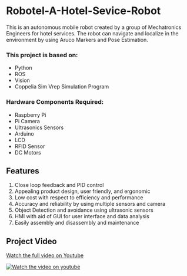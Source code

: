 # Robotel-A-Hotel-Sevice-Robot
This is an autonomous mobile robot created by a group of Mechatronics Engineers for hotel services. The robot can navigate and localize in the environment by using Aruco Markers and Pose Estimation.

### This project is based on:
- Python
- ROS
- Vision 
- Coppelia Sim Vrep Simulation Program 


### Hardware Components Required:
- Raspberry Pi
- Pi Camera 
- Ultrasonics Sensors 
- Arduino 
- LCD
- RFID Sensor
- DC Motors 

## Features
1. Close loop feedback and PID control
2. Appealing product design, user friendly, and ergonomic
3. Low cost with respect to efficiency and performance
4. Accuracy and reliability by using multiple sensors and camera
5. Object Detection and avoidance using ultrasonic sensors 
6. HMI with aid of GUI for user interface and data analysis
7. Easily assembly and disassembly and maintenance



## Project Video 
[Watch the full video on Youtube](https://drive.google.com/file/d/1eCbJE001HlC1BOdvyXrBYZu8j6IyaHbe/view)

[![Watch the video on youtube](https://user-images.githubusercontent.com/63561949/219714346-76ee18e4-a2a4-4edf-be35-33e3964fe423.png)](https://drive.google.com/file/d/1eCbJE001HlC1BOdvyXrBYZu8j6IyaHbe/view)






